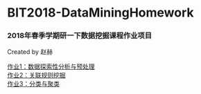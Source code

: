 # BIT2018-DataMiningHomework
### 2018年春季学期研一下数据挖掘课程作业项目
Created by 赵赫  

[作业1：数据探索性分析与预处理](https://github.com/zhaohe1995/BIT2018-DataMiningHomework/tree/master/Homework1)  
[作业2：关联规则挖掘]()  
[作业3：分类与聚类]()
